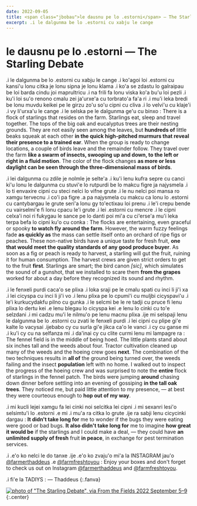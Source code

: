 ```yaml
---
date: 2022-09-05
title: <span class="jbobau">le dausnu pe lo .estorni</span> — The Starling Debate
excerpt: .i le dalgunma be lo .estorni cu xabju le cange
---
```


# <span class="jbobau">le dausnu pe lo .estorni</span> — The Starling Debate

.i le dalgunma be lo .estorni cu xabju le cange .i ko'agoi loi .estorni cu kansi'u lonu citka je lonu sipna je lonu klama .i ko'a se zdastu lo galraipau be loi barda cindu joi maprultricu .i na frili fa lonu viska ko'a bu'u loi pezli .i ku'i loi su'o renono cmalu zei ja'urxe'a cu torbrato'a fa'a ri .i mu'i leka bredi be lonu muvdu keikei pe le girzu zo'u so'u cipni cu cliva .i lo velvi'u cu klaje'i .i vy li'urxa'u le cange .i le selska pe le dalgunma ge'u cu binxo
: There is a flock of starlings that resides on the farm. Starlings eat, sleep and travel together. The tops of the big oak and eucalyptus trees are their nesting grounds. They are not easily seen among the leaves, but **hundreds of** little beaks squeak at each other **in the quick high-pitched murmurs that reveal their presence to a trained ear**. When the group is ready to change locations, a couple of birds leave and the remainder follow. They travel over the farm **like a swarm of insects, swooping up and down, to the left or right in a fluid motion**. The color of the flock changes **as more or less daylight can be seen through the three-dimensional mass of birds**.

.i lei dalgunma cu zdile je nolmle je selte'a .i ku'i lenu kufra sepre cu canci ki'u lonu le dalgunma cu stuvi'e lo rutpurdi be lo makcu figre ja najysmela .i lo ti envaxire cipni cu steci nelci lo vifne grute .i le nu nelci poi mansa ro xamgu tervecnu .i co'i pa figre .a pa najysmela cu makcu ca lonu lo .estorni cu cantybargau le grute seri'a lonu gy to'ectixau loi prenu .i le'i crepu bende cu vairselmi'e fi lonu cpacu le'i grute .i lei .estorni cu mencre .i le cipni celxa'i noi ri fukygau le sance pe lo danti poi mi'a cu ci'erse'a mu'i leka terpa befa lo cipni ku'o cu conka
: The flocks are entertaining, even graceful or spooky **to watch fly around the farm**. However, the warm fuzzy feelings fade **as quickly as** the mass can settle itself onto an orchard of ripe figs or peaches. These non-native birds have a unique taste for fresh fruit, **one that would meet the quality standards of any good produce buyer**. As soon as a fig or peach is ready to harvest, a starling will gut the fruit, ruining it for human consumption. The harvest crews are given strict orders to get to the fruit **first**. Starlings are smart; the bird canon _[sic]_, which simulates the sound of a gunshot, that we installed to scare them **from the grapes** worked for about a day before they recognized its sound and rhythm.

.i le fenxeli purdi caca'o se plixa .i loka sraji pe le cmalu spati cu inci li ji'i xa .i lei cicyspa cu inci li ji'i vo .i lenu plixa pe lo cpumi'i cu muljbi cicyspavi'u .i le'i kurkucydakfu pilno cu gunka .i le selcmi be le re tadji cu pruce fi lenu plixa lo dertu kei .e lenu blegau lo cicyspa kei .e lenu lo cinki cu to'e selzdani .i mi cadzu mu'i le nilmu'o pe lenu macnu plixa .ije mi selspaji lenu le dalgunma be lo .estorni cu zvati le fenxeli purdi .i lei cipni cu plipe gi'e kalte lo vacysai .ijebabo cy cu surla gi'e jikca ca'o le vanci .i cy cu ganse mi .i ku'i cy cu na selfanza mi .i da'inai cy cu clite curmi lenu mi lampagre ra
: The fennel field is in the middle of being hoed. The little plants stand about six inches tall and the weeds about four. Tractor cultivation cleaned up many of the weeds and the hoeing crew goes **next**. The combination of the two techniques results in **all of** the ground being turned over, the weeds failing and the insect **population** left with no home. I walked out to inspect the progress of the hoeing crew and was surprised to note the **entire** flock of starlings in the fennel patch. The birds were jumping **around** chasing down dinner before settling into an evening of gossiping **in the tall oak trees**. They noticed me, but paid little attention to my presence, — at best they were courteous enough to **hop out of my way**.

.i mi kucli lejei xamgu fa lei cinki noi selcitka lei cipni .i mi sexanri lesi'o selsimtu'i lo .estorni .e mi .i mu'a ra citka lo grute .ije ra sabji lenu cicycinki dargau
: **It didn't take long for** me to wonder if the bugs they were eating were good or bad bugs. **It also didn't take long for** me to imagine **how great it would be** if the starlings and I could make a deal, — they could have **an unlimited supply of fresh** fruit **in peace**, in exchange for pest termination services.

.i .e'o ko nelci le do tanxe .ije .e'o ko zvaju'o mi'a la INSTAGRAM jau'o [@farmerthaddeus] .e [@farmfreshtoyou]
: Enjoy your boxes and don't forget to check us out on Instagram [@farmerthaddeus] and [@farmfreshtoyou].

.i fi'e la TADIYS
: — Thaddeus
{:.fanva}

[![photo of "The Starling Debate", via _From the Fields_ 2022 September 5–9](https://i.imgur.com/XiNQcvdl.jpg)](https://i.imgur.com/XiNQcvd.jpg)
{:.center}

[@farmerthaddeus]: https://instagram.com/farmerthaddeus
[@farmfreshtoyou]: https://instagram.com/farmfreshtoyou
